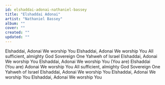 ```yaml
---
id: elshaddai-adonai-nathaniel-bassey
title: "Elshaddai Adonai"
artist: "Nathaniel Bassey"
album: ""
cover: ""
created: ""
updated: ""
---
```


Elshaddai, Adonai
We worship You
Elshaddai, Adonai
We worship You
All sufficient, almighty God
Sovereign One
Yahweh of Israel
Elshaddai, Adonai
We worship You
Elshaddai, Adonai
We worship You
(You are) Elshaddai
(You are) Adonai
We worship You
All sufficient, almighty God
Sovereign One
Yahweh of Israel
Elshaddai, Adonai
We worship You
Elshaddai, Adonai
We worship You
Elshaddai, Adonai
We worship You